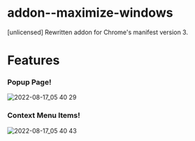 # addon--maximize-windows
[unlicensed] Rewritten addon for Chrome's manifest version 3.

# Features

### Popup Page!
![2022-08-17_05 40 29](https://user-images.githubusercontent.com/30473157/185099576-2eba6fbe-4fc7-4ae1-930a-ece14d2acfb1.png)

### Context Menu Items!
![2022-08-17_05 40 43](https://user-images.githubusercontent.com/30473157/185099629-aeea5acf-f77f-446a-9df9-0783441b4d68.png)
